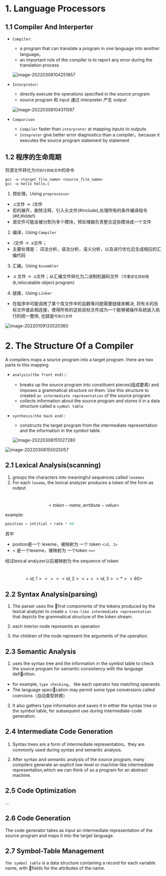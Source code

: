 # 1. Language Processors

## 1.1 Compiler And Interperter

- `Compiler`: 
  
  - a program that can translate a program in one language into another language。
  - an important role of the compiler is to report any error during the translation process
  
  ![image-20220308104251857](http://aikaid-img.oss-cn-shanghai.aliyuncs.com/img/image-20220308104251857.png)
  
- `Interpreter`:
  
  - directly execute the operations specified in the source program
  - source program 和 input 通过 interpreter 产生 output
  
  ![image-20220308104311597](http://aikaid-img.oss-cn-shanghai.aliyuncs.com/img/image-20220308104311597.png)
  
- `Comparison`
  - `Compiler` faster than `interpreter` at mapping inputs to outputs
  - `Intepreter` give better error diagnostics than a compiler，because it executes the source program statement by statement

## 1.2 程序的生命周期

将源文件转化为`可执行目标文件`的命令

```shell
gcc -o <target_file_name> <source_file_name>
gcc -o hello hello.c
```

1. 预处理，Using `preprocessor`

- .c文件 -> .i文件
- 宏的展开，删除注释，引入头文件(#include),处理所有的条件编译指令(#if,#iddef)
- 源文件可能会被分割为多个模块，预处理器负责整合这些模块成一个文件

2. 编译，Using `Compiler`

- .i文件 -> .s文件；
- 主要处理是： 词法分析，语法分析，语义分析，以及进行优化后生成相应的汇编代码

3. 汇编，Using `Assembler`

- .s 文件 -> .o文件；从汇编文件转化为二进制机器码文件（`可重定位目标程序`,relocatable object program）

4. 链接，Using `Linker`

- 在程序中可能调用了某个库文件中的函数等问题需要链接来解决, 将有关的目标文件彼此相连接，使得所有的这些目标文件成为一个能够被操作系统装入执行的统一整体, 也就是`可执行文件`

![image-20220109133520360](http://aikaid-img.oss-cn-shanghai.aliyuncs.com/img/image-20220109133520360.png)

# 2. The Structure Of a Compiler

A compilers maps a source program into a target program. there are two parts to this mapping

- `analysis(the front end):`:

  - breaks up the source program into constituent pieces(组成要素) and imposes a grammatical structure on them. Use this structure to created `an intermediate representation` of the source program
  - collects information about the source program and stores it in a data structure called a `symbol table`

- `synthesis(the back end):`

  - constructs the target program from the intermediate representation and the information in the symbol table.

  ![image-20220308151027280](http://aikaid-img.oss-cn-shanghai.aliyuncs.com/img/image-20220308151027280.png)

![image-20220308155025057](http://aikaid-img.oss-cn-shanghai.aliyuncs.com/img/image-20220308155025057.png)

## 2.1 Lexical Analysis(scanning)

1. groups the characters into meaningful sequences called `lexemes`
2. For each `lexeme`, the lexical analyzer produces a token of the form as output

​							$$ <token-name, arrtibute-value>$$

example:

```java
position = intitial + rate * 60
```

其中

- postion是一个 lexeme，被映射为 一个 token `<id, 1>`
- = 是一个lexeme，被映射为 一个token `<=>`

经过lexical analyzer以后被映射为 the sequence of token

​			$$ <id, 1> <=> <id,2> <+> <id,3> <*> <60>$$

## 2.2 Syntax Analysis(parsing)

1. The parser uses the first components of the tokens produced by the lexical analyzer to create
   `a tree-like intermediate representation ` that depicts the grammatical structure of the token stream.

2. each interior node represents an operation
3. the children of the node represent the arguments of the operation.

## 2.3 Semantic Analysis

1. uses the syntax tree and the information in the symbol table to check the source program for semantic consistency with the language definition.

- for example, `type checking`。 like each operator has matching operands.
- The language specication may permit some type conversions called coercions（自动类型转换）

2. It also gathers type information and saves it in either the syntax tree or the symbol table, for subsequent use during intermediate-code generation.

## 2.4 Intermediate Code Generation

1. Syntax trees are a form of intermediate representation。they are commonly used during syntax and semantic analysis.

2. After syntax and semantic analysis of the source program, many compilers generate an explicit low-level or machine-like intermediate representation,which we can think of as a program for an abstract machine.

## 2.5 Code Optimization

...

## 2.6 Code Generation

The code generator takes as input an intermediate representation of the source program and maps it into the target language.

## 2.7 Symbol-Table Management

`The symbol table` is a data structure containing a record for each variable name, with fields for the attributes of the name. 

